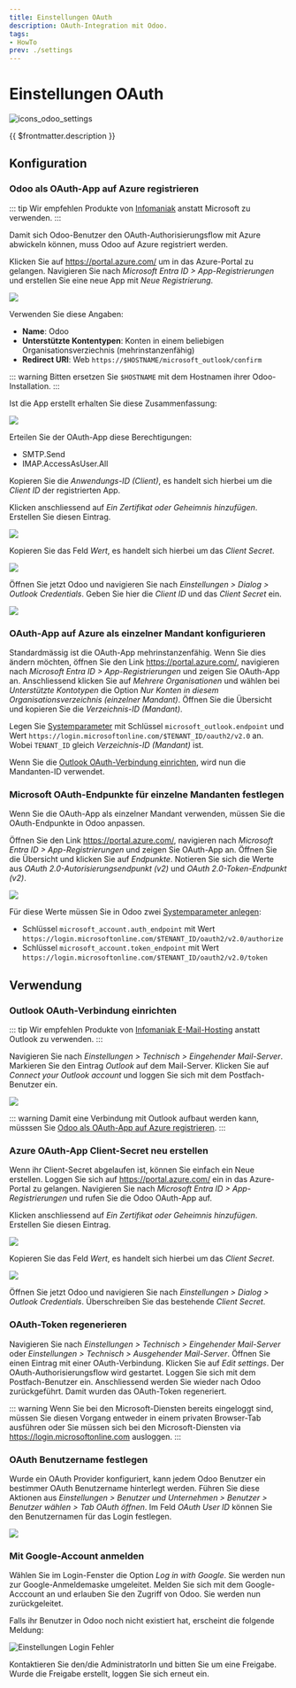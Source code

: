 ```yaml
---
title: Einstellungen OAuth
description: OAuth-Integration mit Odoo.
tags:
- HowTo
prev: ./settings
---
```

# Einstellungen OAuth
![icons_odoo_settings](attachments/icons_odoo_settings.png)

{{ $frontmatter.description }}

## Konfiguration

### Odoo als OAuth-App auf Azure registrieren

::: tip
Wir empfehlen Produkte von [Infomaniak](https://www.infomaniak.com/goto/de/home?utm_term=67ff9acbaabca) anstatt Microsoft zu verwenden.
:::

Damit sich Odoo-Benutzer den OAuth-Authorisierungsflow mit Azure abwickeln können, muss Odoo auf Azure registriert werden.

Klicken Sie auf <https://portal.azure.com/> um in das Azure-Portal zu gelangen. Navigieren Sie nach *Microsoft Entra ID > App-Registrierungen* und erstellen Sie eine neue App mit *Neue Registrierung*.

![](attachments/Einstellungen%20OAuth%20App-Registrierungen.png)

Verwenden Sie diese Angaben:

* **Name**: Odoo
* **Unterstützte Kontentypen**: Konten in einem beliebigen Organisationsverziechnis (mehrinstanzenfähig)
* **Redirect URI**: Web `https://$HOSTNAME/microsoft_outlook/confirm`

::: warning
Bitten ersetzen Sie `$HOSTNAME` mit dem Hostnamen ihrer Odoo-Installation.
:::

Ist die App erstellt erhalten Sie diese Zusammenfassung:

![](attachments/Einstellungen%20OAuth%20Odoo%20App.png)

Erteilen Sie der OAuth-App diese Berechtigungen:

* SMTP.Send
* IMAP.AccessAsUser.All

Kopieren Sie die *Anwendungs-ID (Client)*, es handelt sich hierbei um die *Client ID* der registrierten App.

Klicken anschliessend auf *Ein Zertifikat oder Geheimnis hinzufügen*. Erstellen Sie diesen Eintrag.

![](attachments/Einstellungen%20OAuth%20Client%20Secret.png)

Kopieren Sie das Feld *Wert*, es handelt sich hierbei um das *Client Secret*.

![](attachments/Einstellungen%20OAuth%20Copy%20Secret.png)

Öffnen Sie jetzt Odoo und navigieren Sie nach *Einstellungen > Dialog > Outlook Credentials*. Geben Sie hier die *Client ID* und das *Client Secret* ein.

![](attachments/Einstellungen%20OAuth%20Paste%20Client%20ID%20and%20Secret.png)

### OAuth-App auf Azure als einzelner Mandant konfigurieren

Standardmässig ist die OAuth-App mehrinstanzenfähig. Wenn Sie dies ändern möchten, öffnen Sie den Link <https://portal.azure.com/>, navigieren nach *Microsoft Entra ID > App-Registrierungen* und zeigen Sie OAuth-App an. Anschliessend klicken Sie auf *Mehrere Organisationen* und wählen bei *Unterstützte Kontotypen* die Option *Nur Konten in diesem Organisationsverzeichnis (einzelner Mandant)*. Öffnen Sie die Übersicht und kopieren Sie die *Verzeichnis-ID (Mandant)*. 

Legen Sie [Systemparameter](Development.md#Systemparameter%20anlegen) mit Schlüssel `microsoft_outlook.endpoint` und Wert `https://login.microsoftonline.com/$TENANT_ID/oauth2/v2.0` an. Wobei `TENANT_ID` gleich *Verzeichnis-ID (Mandant)* ist.

Wenn Sie die [Outlook OAuth-Verbindung einrichten](#Outlook%20OAuth-Verbindung%20einrichten), wird nun die Mandanten-ID verwendet.

### Microsoft OAuth-Endpunkte für einzelne Mandanten festlegen

Wenn Sie die OAuth-App als einzelner Mandant verwenden, müssen Sie die OAuth-Endpunkte in Odoo anpassen.

Öffnen Sie den Link <https://portal.azure.com/>, navigieren nach *Microsoft Entra ID > App-Registrierungen* und zeigen Sie OAuth-App an. Öffnen Sie die Übersicht und klicken Sie auf *Endpunkte*. Notieren Sie sich die Werte aus *OAuth 2.0-Autorisierungsendpunkt (v2)* und *OAuth 2.0-Token-Endpunkt (v2)*.

![](attachments/Settings%20OAuth%20Azure%20Endpunkte.png)

Für diese Werte müssen Sie in Odoo zwei [Systemparameter anlegen](Development.md#Systemparameter%20anlegen):

* Schlüssel `microsoft_account.auth_endpoint` mit Wert `https://login.microsoftonline.com/$TENANT_ID/oauth2/v2.0/authorize`
* Schlüssel `microsoft_account.token_endpoint` mit Wert `https://login.microsoftonline.com/$TENANT_ID/oauth2/v2.0/token`

## Verwendung

### Outlook OAuth-Verbindung einrichten

::: tip
Wir empfehlen Produkte von [Infomaniak E-Mail-Hosting](https://www.infomaniak.com/goto/de/hosting.mail?utm_term=67ff9acbaabca) anstatt Outlook zu verwenden.
:::

Navigieren Sie nach *Einstellungen > Technisch > Eingehender Mail-Server*. Markieren Sie den Eintrag *Outlook* auf dem Mail-Server. Klicken Sie auf *Connect your Outlook account* und loggen Sie sich mit dem Postfach-Benutzer ein.

![](attachments/Einstellungen%20OAuth%20Outlook.png)

::: warning
Damit eine Verbindung mit Outlook aufbaut werden kann, müsssen Sie [Odoo als OAuth-App auf Azure registrieren](#Odoo%20als%20OAuth-App%20auf%20Azure%20registrieren).
:::

### Azure OAuth-App Client-Secret neu erstellen

Wenn ihr Client-Secret abgelaufen ist, können Sie einfach ein Neue erstellen. Loggen Sie sich auf <https://portal.azure.com/> ein in das Azure-Portal zu gelangen. Navigieren Sie nach *Microsoft Entra ID > App-Registrierungen* und rufen Sie die Odoo OAuth-App auf.

Klicken anschliessend auf *Ein Zertifikat oder Geheimnis hinzufügen*. Erstellen Sie diesen Eintrag.

![](attachments/Einstellungen%20OAuth%20Client%20Secret.png)

Kopieren Sie das Feld *Wert*, es handelt sich hierbei um das *Client Secret*.

![](attachments/Einstellungen%20OAuth%20Copy%20Secret.png)

Öffnen Sie jetzt Odoo und navigieren Sie nach *Einstellungen > Dialog > Outlook Credentials*. Überschreiben Sie das bestehende *Client Secret*.

### OAuth-Token regenerieren

Navigieren Sie nach *Einstellungen > Technisch > Eingehender Mail-Server* oder *Einstellungen > Technisch > Ausgehender Mail-Server*. Öffnen Sie einen Eintrag mit einer OAuth-Verbindung. Klicken Sie auf *Edit settings*. Der OAuth-Authorisierungsflow wird gestartet. Loggen Sie sich mit dem Postfach-Benutzer ein. Anschliessend werden Sie wieder nach Odoo zurückgeführt. Damit wurden das OAuth-Token regeneriert.

::: warning
Wenn Sie bei den Microsoft-Diensten bereits eingeloggt sind, müssen Sie diesen Vorgang entweder in einem privaten Browser-Tab ausführen oder Sie müssen sich bei den Microsoft-Diensten via <https://login.microsoftonline.com> ausloggen.
:::

### OAuth Benutzername festlegen

Wurde ein OAuth Provider konfiguriert, kann jedem Odoo Benutzer ein bestimmer OAuth Benutzername hinterlegt werden. Führen Sie diese Aktionen aus *Einstellungen > Benutzer und Unternehmen > Benutzer > Benutzer wählen > Tab OAuth öffnen*. Im Feld *OAuth User ID* können Sie den Benutzernamen für das Login festlegen.

![](attachments/Integration%20OAuth%20Benutzername.png)

### Mit Google-Account anmelden

Wählen Sie im Login-Fenster die Option *Log in with Google*. Sie werden nun zur Google-Anmeldemaske umgeleitet. Melden Sie sich mit dem Google-Acccount an und erlauben Sie den Zugriff von Odoo. Sie werden nun zurückgeleitet.

Falls ihr Benutzer in Odoo noch nicht existiert hat, erscheint die folgende Meldung:

![Einstellungen Login Fehler](attachments/Einstellungen%20Login%20Fehler.png)

Kontaktieren Sie den/die AdministratorIn und bitten Sie um eine Freigabe. Wurde die Freigabe erstellt, loggen Sie sich erneut ein.